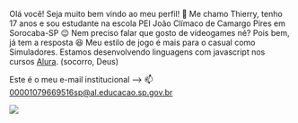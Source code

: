 Olá você! Seja muito bem vindo ao meu perfil! 👋
Me chamo Thierry, tenho 17 anos e sou estudante na escola PEI João Clímaco de Camargo Píres em Sorocaba-SP 😉
Nem preciso falar que gosto de videogames né? Pois bem, já tem a resposta 😆 Meu estilo de jogo é mais para o casual como Simuladores. 
Estamos desenvolvendo linguagens com javascript nos cursos [Alura](https://www.alura.com.br/). (socorro, Deus)  

Este é o meu e-mail institucional --> 📫 00001079669516sp@al.educacao.sp.gov.br

![](https://media.tenor.com/SI5tOTnHS34AAAAi/verycat-twitch-cat-twitch-emote.gif)
